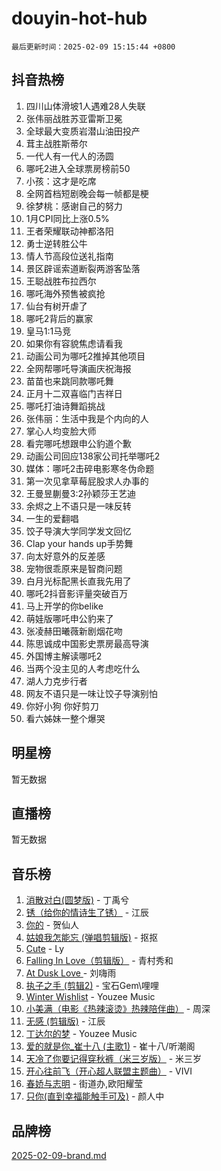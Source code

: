 # douyin-hot-hub

`最后更新时间：2025-02-09 15:15:44 +0800`

## 抖音热榜

1. 四川山体滑坡1人遇难28人失联
1. 张伟丽战胜苏亚雷斯卫冕
1. 全球最大变质岩潜山油田投产
1. 茸主战胜斯蒂尔
1. 一代人有一代人的汤圆
1. 哪吒2进入全球票房榜前50
1. 小孩：这才是吃席
1. 全网首档短剧晚会每一帧都是梗
1. 徐梦桃：感谢自己的努力
1. 1月CPI同比上涨0.5%
1. 王者荣耀联动神都洛阳
1. 勇士逆转胜公牛
1. 情人节高段位送礼指南
1. 景区辟谣索道断裂两游客坠落
1. 王聪战胜布拉西尔
1. 哪吒海外预售被疯抢
1. 仙台有树开虐了
1. 哪吒2背后的赢家
1. 皇马1:1马竞
1. 如果你有容貌焦虑请看我
1. 动画公司为哪吒2推掉其他项目
1. 全网帮哪吒导演画庆祝海报
1. 苗苗也来跳同款哪吒舞
1. 正月十二双喜临门吉祥日
1. 哪吒打油诗舞蹈挑战
1. 张伟丽：生活中我是个内向的人
1. 掌心人均变脸大师
1. 看完哪吒想跟申公豹道个歉
1. 动画公司回应138家公司托举哪吒2
1. 媒体：哪吒2击碎电影寒冬伪命题
1. 第一次见拿草莓屁股求人办事的
1. 王曼昱蒯曼3:2孙颖莎王艺迪
1. 余烬之上不语只是一味反转
1. 一生的爱翻唱
1. 饺子导演大学同学发文回忆
1. Clap your hands up手势舞
1. 向太好意外的反差感
1. 宠物很乖原来是智商问题
1. 白月光标配黑长直我先用了
1. 哪吒2抖音影评量突破百万
1. 马上开学的你belike
1. 萌娃版哪吒申公豹来了
1. 张凌赫田曦薇新剧烟花吻
1. 陈思诚成中国影史票房最高导演
1. 外国博主解读哪吒2
1. 当两个没主见的人考虑吃什么
1. 湖人力克步行者
1. 网友不语只是一味让饺子导演别怕
1. 你好小狗 你好剪刀
1. 看六姊妹一整个爆哭

## 明星榜

暂无数据

## 直播榜

暂无数据

## 音乐榜

1. [消散对白(圆梦版)](https://sf5-hl-cdn-tos.douyinstatic.com/obj/tos-cn-ve-2774/og4jB5I5IizzoZVAAAzWgBMAsMDWoArfwBOiFs) - 丁禹兮
1. [锈（给你的情诗生了锈）](https://sf5-hl-cdn-tos.douyinstatic.com/obj/tos-cn-ve-2774/o8a1PBtVqIYbPEGK6e5A4egedVMdm3fCIz6bbE) - 江辰
1. [你的](https://sf3-cdn-tos.douyinstatic.com/obj/tos-cn-ve-2774/oYuIeKf42jB7sEV6B2upMdpYAgfrQWj0FeRegh) - 贺仙人
1. [姑娘我怎能忘 (弹唱剪辑版)](https://sf5-hl-cdn-tos.douyinstatic.com/obj/tos-cn-ve-2774/okamwrBGEMz6illuEofAsMV4yzF5tVWbBiA5AI) - 抠抠
1. [Cute](https://sf5-hl-cdn-tos.douyinstatic.com/obj/tos-cn-ve-2774/o4IbIzHWKAAB4wsS5qMBRiiAlEBGTpQRNfFvuo) - Ly
1. [Falling In Love（剪辑版）](https://sf5-hl-cdn-tos.douyinstatic.com/obj/tos-cn-ve-2774/o8ajpA8zzgBPahbBIO8AcKGBLJezFCRd1wfP9f) - 青村秀和
1. [ At Dusk  Love ](https://sf5-hl-cdn-tos.douyinstatic.com/obj/tos-cn-ve-2774/o8CrpCf5CaYgI4ZrtQgMQAFEfuGqNnRSDQAPBc) - 刘嗨雨
1. [执子之手 (剪辑2)](https://sf3-cdn-tos.douyinstatic.com/obj/tos-cn-ve-2774/oUoZLQjCc31XzqsBnBQUNgeKtYPBcgbFDwtfcu) - 宝石Gem\哩哩
1. [Winter Wishlist](https://sf5-hl-cdn-tos.douyinstatic.com/obj/tos-cn-ve-2774/oIIgUOeamCFCVAzxN6MFRLIBlLGpUqQxeeHrLE) - Youzee Music
1. [小美满（电影《热辣滚烫》热辣陪伴曲）](https://sf5-hl-cdn-tos.douyinstatic.com/obj/tos-cn-ve-2774/o0GAn2lSgfZIDUgtevCGDQYnFg4CwnrBaxbTZL) - 周深
1. [无感 (剪辑版)](https://sf5-hl-cdn-tos.douyinstatic.com/obj/tos-cn-ve-2774/o0eIsUzJBDlQaQFC5OFlgbMEZC1TFYBftOBn6p) - 江辰
1. [丁达尔的梦](https://sf5-hl-cdn-tos.douyinstatic.com/obj/tos-cn-ve-2774/oMU3WirUZBVQkAC9ccG5P2IQirziZM2RTInUY) - Youzee Music
1. [爱的就是你_崔十八 (主歌1)](https://sf5-hl-cdn-tos.douyinstatic.com/obj/tos-cn-ve-2774/oI5BO5DhFZ6UTcNCnZaOCBLtZ7WIMQGfgnXf5E) - 崔十八/听潮阁
1. [天冷了你要记得穿秋裤（米三岁版）](https://sf5-hl-cdn-tos.douyinstatic.com/obj/tos-cn-ve-2774/oQlIwVIDWiZ6BQilAorS7MA0AgCkQDvcZAdm1) - 米三岁
1. [开心往前飞（开心超人联盟主题曲）](https://sf5-hl-cdn-tos.douyinstatic.com/obj/tos-cn-ve-2774/9d8fb7c82cf1421fb93a9fe925275e0a) - VIVI
1. [春娇与志明](https://sf5-hl-cdn-tos.douyinstatic.com/obj/tos-cn-ve-2774/e530d8fceb7044b39707d7f9ff54add1) - 街道办,欧阳耀莹
1. [只你(直到幸福能触手可及)](https://sf5-hl-cdn-tos.douyinstatic.com/obj/tos-cn-ve-2774/o0lBkRDzFTeaVSUz3ZZSCBVtZ5DIMQGfgmEAuE) - 颜人中

## 品牌榜

[2025-02-09-brand.md](2025-02-09-brand.md)
